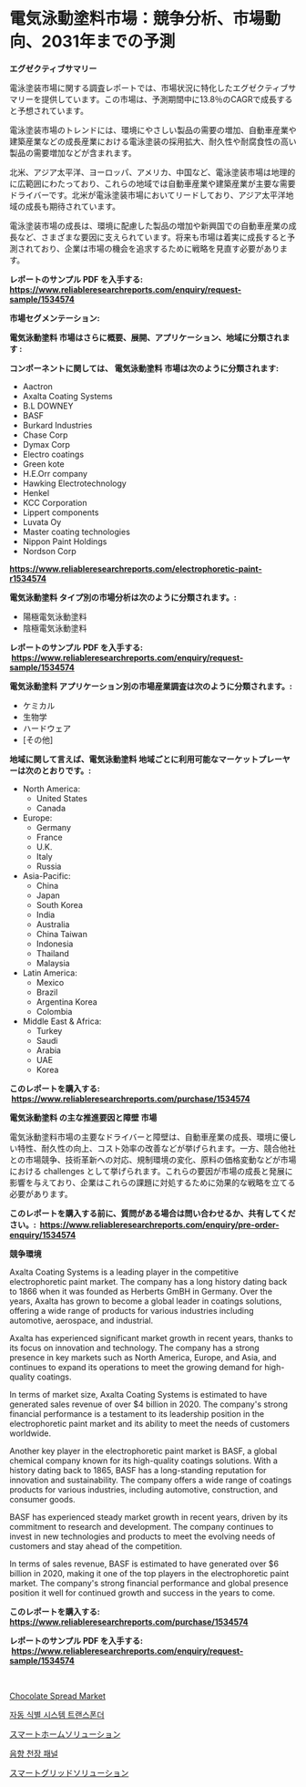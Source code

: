 <p><h1>電気泳動塗料市場：競争分析、市場動向、2031年までの予測</h1></p><p><strong>エグゼクティブサマリー</strong></p>
<p><p>電泳塗装市場に関する調査レポートでは、市場状況に特化したエグゼクティブサマリーを提供しています。この市場は、予測期間中に13.8％のCAGRで成長すると予想されています。</p><p>電泳塗装市場のトレンドには、環境にやさしい製品の需要の増加、自動車産業や建築産業などの成長産業における電泳塗装の採用拡大、耐久性や耐腐食性の高い製品の需要増加などが含まれます。</p><p>北米、アジア太平洋、ヨーロッパ、アメリカ、中国など、電泳塗装市場は地理的に広範囲にわたっており、これらの地域では自動車産業や建築産業が主要な需要ドライバーです。北米が電泳塗装市場においてリードしており、アジア太平洋地域の成長も期待されています。</p><p>電泳塗装市場の成長は、環境に配慮した製品の増加や新興国での自動車産業の成長など、さまざまな要因に支えられています。将来も市場は着実に成長すると予測されており、企業は市場の機会を追求するために戦略を見直す必要があります。</p></p>
<p><strong>レポートのサンプル PDF を入手する: <a href="https://www.reliableresearchreports.com/enquiry/request-sample/1534574">https://www.reliableresearchreports.com/enquiry/request-sample/1534574</a></strong></p>
<p><strong>市場セグメンテーション:</strong></p>
<p><strong> 電気泳動塗料 市場はさらに概要、展開、アプリケーション、地域に分類されます :</strong></p>
<p><strong>コンポーネントに関しては、 電気泳動塗料 市場は次のように分類されます: &nbsp;</strong></p>
<p><ul><li>Aactron</li><li>Axalta Coating Systems</li><li>B.L DOWNEY</li><li>BASF</li><li>Burkard Industries</li><li>Chase Corp</li><li>Dymax Corp</li><li>Electro coatings</li><li>Green kote</li><li>H.E.Orr company</li><li>Hawking Electrotechnology</li><li>Henkel</li><li>KCC Corporation</li><li>Lippert components</li><li>Luvata Oy</li><li>Master coating technologies</li><li>Nippon Paint Holdings</li><li>Nordson Corp</li></ul></p>
<p><strong><a href="https://www.reliableresearchreports.com/electrophoretic-paint-r1534574">https://www.reliableresearchreports.com/electrophoretic-paint-r1534574</a></strong></p>
<p><strong> 電気泳動塗料 タイプ別の市場分析は次のように分類されます。:</strong></p>
<p><ul><li>陽極電気泳動塗料</li><li>陰極電気泳動塗料</li></ul></p>
<p><strong>レポートのサンプル PDF を入手する: &nbsp;<a href="https://www.reliableresearchreports.com/enquiry/request-sample/1534574">https://www.reliableresearchreports.com/enquiry/request-sample/1534574</a></strong></p>
<p><strong> 電気泳動塗料 アプリケーション別の市場産業調査は次のように分類されます。:</strong></p>
<p><ul><li>ケミカル</li><li>生物学</li><li>ハードウェア</li><li>[その他]</li></ul></p>
<p><strong>地域に関して言えば、電気泳動塗料 地域ごとに利用可能なマーケットプレーヤーは次のとおりです。:</strong></p>
<p><ul>
    <li>
        North America:
        <ul>
            <li>United States</li>
            <li>Canada</li>
        </ul>
    </li>
    <li>
        Europe:
        <ul>
            <li>Germany</li>
            <li>France</li>
            <li>U.K.</li>
            <li>Italy</li>
            <li>Russia</li>
        </ul>
    </li>
    <li>
        Asia-Pacific:
        <ul>
            <li>China</li>
            <li>Japan</li>
            <li>South Korea</li>
            <li>India</li>
            <li>Australia</li>
            <li>China Taiwan</li>
            <li>Indonesia</li>
            <li>Thailand</li>
            <li>Malaysia</li>
        </ul>
    </li>
    <li>
        Latin America:
        <ul>
            <li>Mexico</li>
            <li>Brazil</li>
            <li>Argentina Korea</li>
            <li>Colombia</li>
        </ul>
    </li>
    <li>
        Middle East & Africa:
        <ul>
            <li>Turkey</li>
            <li>Saudi</li>
            <li>Arabia</li>
            <li>UAE</li>
            <li>Korea</li>
        </ul>
    </li>
    </ul></p>
<p><strong>このレポートを購入する: &nbsp;<a href="https://www.reliableresearchreports.com/purchase/1534574">https://www.reliableresearchreports.com/purchase/1534574</a></strong></p>
<p><strong>電気泳動塗料 の主な推進要因と障壁 市場</strong></p>
<p><p>電気泳動塗料市場の主要なドライバーと障壁は、自動車産業の成長、環境に優しい特性、耐久性の向上、コスト効率の改善などが挙げられます。一方、競合他社との市場競争、技術革新への対応、規制環境の変化、原料の価格変動などが市場における challenges として挙げられます。これらの要因が市場の成長と発展に影響を与えており、企業はこれらの課題に対処するために効果的な戦略を立てる必要があります。</p></p>
<p><strong>このレポートを購入する前に、質問がある場合は問い合わせるか、共有してください。:&nbsp; <a href="https://www.reliableresearchreports.com/enquiry/pre-order-enquiry/1534574">https://www.reliableresearchreports.com/enquiry/pre-order-enquiry/1534574</a></strong></p>
<p><strong>競争環境</strong></p>
<p><p>Axalta Coating Systems is a leading player in the competitive electrophoretic paint market. The company has a long history dating back to 1866 when it was founded as Herberts GmBH in Germany. Over the years, Axalta has grown to become a global leader in coatings solutions, offering a wide range of products for various industries including automotive, aerospace, and industrial.</p><p>Axalta has experienced significant market growth in recent years, thanks to its focus on innovation and technology. The company has a strong presence in key markets such as North America, Europe, and Asia, and continues to expand its operations to meet the growing demand for high-quality coatings.</p><p>In terms of market size, Axalta Coating Systems is estimated to have generated sales revenue of over $4 billion in 2020. The company's strong financial performance is a testament to its leadership position in the electrophoretic paint market and its ability to meet the needs of customers worldwide.</p><p>Another key player in the electrophoretic paint market is BASF, a global chemical company known for its high-quality coatings solutions. With a history dating back to 1865, BASF has a long-standing reputation for innovation and sustainability. The company offers a wide range of coatings products for various industries, including automotive, construction, and consumer goods.</p><p>BASF has experienced steady market growth in recent years, driven by its commitment to research and development. The company continues to invest in new technologies and products to meet the evolving needs of customers and stay ahead of the competition.</p><p>In terms of sales revenue, BASF is estimated to have generated over $6 billion in 2020, making it one of the top players in the electrophoretic paint market. The company's strong financial performance and global presence position it well for continued growth and success in the years to come.</p></p>
<p><strong>このレポートを購入する: &nbsp; <a href="https://www.reliableresearchreports.com/purchase/1534574">https://www.reliableresearchreports.com/purchase/1534574</a></strong></p>
<p><strong>レポートのサンプル PDF を入手する: &nbsp;<a href="https://www.reliableresearchreports.com/enquiry/request-sample/1534574">https://www.reliableresearchreports.com/enquiry/request-sample/1534574</a></strong><strong></strong></p>
<p>&nbsp;</p>
<p><p><a href="https://github.com/pgtimber/Market-Research-Report-List-2/blob/main/chocolate-spread-market.md">Chocolate Spread Market</a></p><p><a href="https://github.com/JackieFauhey9089475/Market-Research-Report-List-1/blob/main/751921616401.md">자동 식별 시스템 트랜스폰더</a></p><p><a href="https://github.com/oqxogxyvqe90775/Market-Research-Report-List-1/blob/main/570677018026.md">スマートホームソリューション</a></p><p><a href="https://github.com/Howaoole34545/Market-Research-Report-List-1/blob/main/967743916400.md">음향 천장 패널</a></p><p><a href="https://github.com/DonaldShaw1965/Market-Research-Report-List-1/blob/main/552849018023.md">スマートグリッドソリューション</a></p></p>